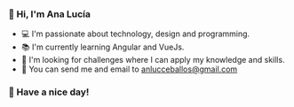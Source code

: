 ### 💐 Hi, I'm Ana Lucía

* 💻 I'm passionate about technology, design and programming.
* 📚 I'm currently learning Angular and VueJs.
* 🚀 I'm looking for challenges where I can apply my knowledge and skills.
* 📧 You can send me and email to anlucceballos@gmail.com

### 🦋 Have a nice day!  





<!--
**aniluceba/aniluceba** is a ✨ _special_ ✨ repository because its `README.md` (this file) appears on your GitHub profile.

Here are some ideas to get you started:

- 🔭 I’m currently working on ...
- 🌱 I’m currently learning ...
- 👯 I’m looking to collaborate on ...
- 🤔 I’m looking for help with ...
- 💬 Ask me about ...

- 📫 How to reach me: ...
- 😄 Pronouns: ...
- ⚡ Fun fact: ...
-->

